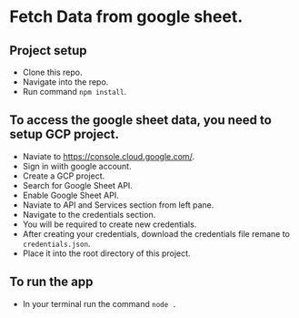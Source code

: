 # Fetch Data from google sheet.

## Project setup
- Clone this repo.
- Navigate into the repo.
- Run command `npm install`.

## To access the google sheet data, you need to setup GCP project.
- Naviate to https://console.cloud.google.com/.
- Sign in wiith google account.
- Create a GCP project.
- Search for Google Sheet API.
- Enable Google Sheet API.
- Naviate to API and Services section from left pane.
- Navigate to the credentials section.
- You will be required to create new credentials.
- After creating your credentials, download the credentials file remane to `credentials.json`.
- Place it into the root directory of this project.

## To run the app
- In your terminal run the command `node .`
